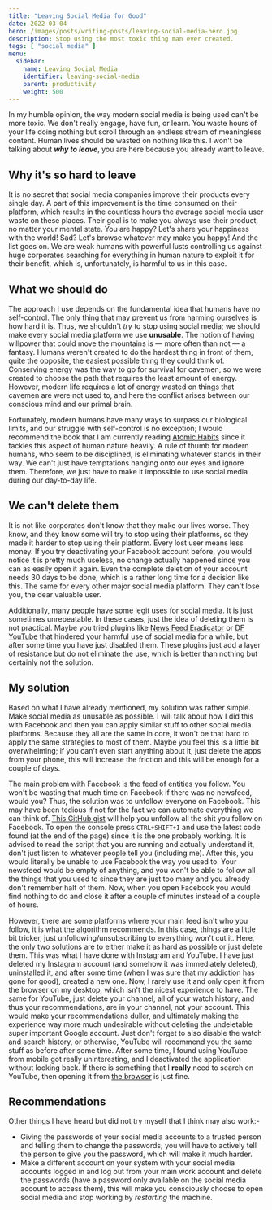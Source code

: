 ```yaml
---
title: "Leaving Social Media for Good"
date: 2022-03-04
hero: /images/posts/writing-posts/leaving-social-media-hero.jpg
description: Stop using the most toxic thing man ever created.
tags: [ "social media" ]
menu:
  sidebar:
    name: Leaving Social Media
    identifier: leaving-social-media
    parent: productivity
    weight: 500
---
```


In my humble opinion, the way modern social media is being used can't be more
toxic. We don't really engage, have fun, or learn. You waste hours of your
life doing nothing but scroll through an endless stream of meaningless
content. Human lives should be wasted on nothing like this. I won't be talking
about ***why to leave***, you are here because you already want to leave.

## Why it's so hard to leave

It is no secret that social media companies improve their products every single
day. A part of this improvement is the time consumed on their platform, which
results in the countless hours the average social media user waste on these
places. Their goal is to make you always use their product, no matter your
mental state. You are happy? Let's share your happiness with the world! Sad?
Let's browse whatever may make you happy! And the list goes on. We are weak
humans with powerful lusts controlling us against huge corporates searching for
everything in human nature to exploit it for their benefit, which is,
unfortunately, is harmful to us in this case.

## What we should do

The approach I use depends on the fundamental idea that humans have no
self-control. The only thing that may prevent us from harming ourselves is how
hard it is. Thus, we shouldn't *try* to stop using social media; we should make
every social media platform we use **unusable**. The notion of having willpower
that could move the mountains is — more often than not — a fantasy. Humans
weren't created to do the hardest thing in front of them, quite the opposite,
the easiest possible thing they could think of. Conserving energy was the way to
go for survival for cavemen, so we were created to choose the path that requires
the least amount of energy. However, modern life requires a lot of energy wasted
on things that cavemen are were not used to, and here the conflict arises
between our conscious mind and our primal brain.

Fortunately, modern humans have many ways to surpass our biological limits, and
our struggle with self-control is no exception; I would recommend the book that
I am currently reading [Atomic Habits](https://jamesclear.com/atomic-habits)
since it tackles this aspect of human nature heavily. A rule of thumb for modern
humans, who seem to be disciplined, is eliminating whatever stands in their way.
We can't just have temptations hanging onto our eyes and ignore them. Therefore,
we just have to make it impossible to use social media during our day-to-day
life.

## We can't delete them

It is not like corporates don't know that they make our lives worse. They know,
and they know some will try to stop using their platforms, so they made it
harder to stop using their platform. Every lost user means less money. If you
try deactivating your Facebook account before, you would notice it is pretty
much useless, no change actually happened since you can as easily open it
again. Even the complete deletion of your account needs 30 days to be done,
which is a rather long time for a decision like this. The same for every other
major social media platform. They can't lose you, the dear valuable user.

Additionally, many people have some legit uses for social media. It is just
sometimes unrepeatable. In these cases, just the idea of deleting them is not
practical. Maybe you tried plugins like
[News Feed Eradicator](https://chrome.google.com/webstore/detail/news-feed-eradicator/fjcldmjmjhkklehbacihaiopjklihlgg)
or
[DF YouTube](https://chrome.google.com/webstore/detail/df-tube-distraction-free/mjdepdfccjgcndkmemponafgioodelna)
that hindered your harmful use of social media for a while, but after some time
you have just disabled them. These plugins just add a layer of resistance but
do not eliminate the use, which is better than nothing but certainly not the
solution.

## My solution

Based on what I have already mentioned, my solution was rather simple. Make
social media as unusable as possible. I will talk about how I did this with
Facebook and then you can apply similar stuff to other social media platforms.
Because they all are the same in core, it won't be that hard to apply the same
strategies to most of them. Maybe you feel this is a little bit overwhelming; if
you can't even start anything about it, just delete the apps from your phone,
this will increase the friction and this will be enough for a couple of days.

The main problem with Facebook is the feed of entities you follow. You won't be
wasting that much time on Facebook if there was no newsfeed, would you? Thus,
the solution was to unfollow everyone on Facebook. This may have been tedious if
not for the fact we can automate everything we can think of. [This GitHub
gist](https://gist.github.com/renestalder/c5b77635bfbec8f94d28) will help you
unfollow all the shit you follow on Facebook. To open the console press
`CTRL+SHIFT+I` and use the latest code found (at the end of the page) since it
is the one probably working. It is advised to read the script that you are
running and actually understand it, don't just listen to whatever people tell
you (including me). After this, you would literally be unable to use Facebook
the way you used to. Your newsfeed would be empty of anything, and you won't be
able to follow all the things that you used to since they are just too many and
you already don't remember half of them. Now, when you open Facebook you would
find nothing to do and close it after a couple of minutes instead of a couple of
hours.

However, there are some platforms where your main feed isn't who you follow, it
is what the algorithm recommends. In this case, things are a little bit tricker,
just unfollowing/unsubscribing to everything won't cut it. Here, the only two
solutions are to either make it as hard as possible or just delete them. This was
what I have done with Instagram and YouTube. I have just deleted my Instagram
account (and somehow it was immediately deleted), uninstalled it, and after some
time (when I was sure that my addiction has gone for good), created a new one.
Now, I rarely use it and only open it from the browser on my desktop, which
isn't the nicest experience to have. The same for YouTube, just delete your
channel, all of your watch history, and thus your recommendations, are in your
channel, not your account. This would make your recommendations duller, and
ultimately making the experience way more much undesirable without deleting the
undeletable super important Google account. Just don't forget to also disable
the watch and search history, or otherwise, YouTube will recommend you the same
stuff as before after some time. After some time, I found using YouTube from
mobile got really uninteresting, and I deactivated the application without
looking back. If there is something that I **really** need to search on YouTube,
then opening it from [the
browser](https://play.google.com/store/apps/details?id=com.duckduckgo.mobile.android)
is just fine.

## Recommendations

Other things I have heard but did not try myself that I think may also work:-
* Giving the passwords of your social media accounts to a trusted person and
  telling them to change the passwords; you will have to actively tell the
  person to give you the password, which will make it much harder.
* Make a different account on your system with your social media accounts
  logged in and log out from your main work account and delete the passwords
  (have a password only available on the social media account to access them),
  this will make you consciously choose to open social media and stop working by
  *restarting* the machine.
